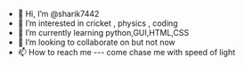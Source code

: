 - 👋 Hi, I’m @sharik7442
- 👀 I’m interested in cricket , physics , coding
- 🌱 I’m currently learning python,GUI,HTML,CSS
- 💞️ I’m looking to collaborate on but not now
- 📫 How to reach me --- come chase me with speed of light

<!---
sharik7442/sharik7442 is a ✨ special ✨ repository because its `README.md` (this file) appears on your GitHub profile.
You can click the Preview link to take a look at your changes.
--->
